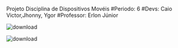 Projeto Disciplina de Dispositivos Movéis 
#Periodo: 6
#Devs: Caio Victor,Jhonny, Ygor
#Professor: Erlon Júnior

![download](https://user-images.githubusercontent.com/88592898/192877102-a38dfee2-90ba-4779-899b-bbab44b2c1d3.png)






![download](https://user-images.githubusercontent.com/88592898/200192776-5571c066-9620-424e-991c-7682542ce5a8.jpg)
